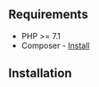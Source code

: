 ## Requirements

- PHP >= 7.1
- Composer - [Install](https://getcomposer.org/doc/00-intro.md#installation-linux-unix-osx)

## Installation
